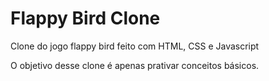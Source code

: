 # Flappy Bird Clone

Clone do jogo flappy bird feito com HTML, CSS e Javascript

O objetivo desse clone é apenas prativar conceitos básicos.
